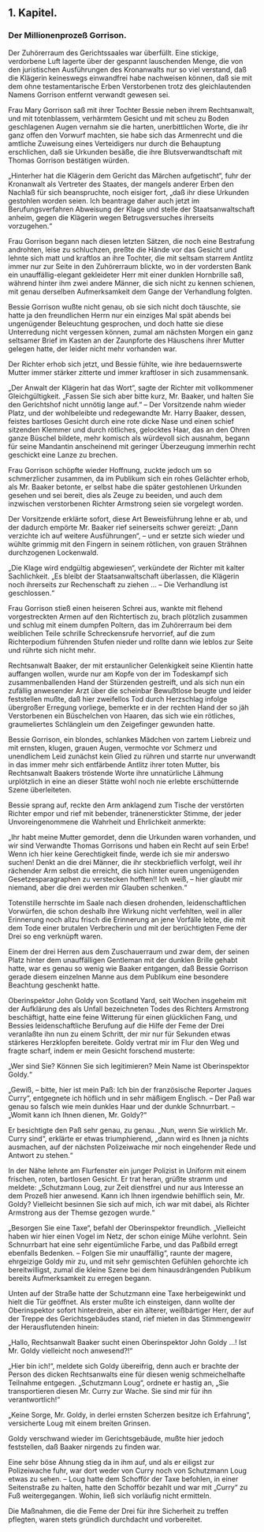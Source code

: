 <h2>1. Kapitel.</h2>
<h3>Der Millionenprozeß Gorrison.</h3>

Der Zuhörerraum des Gerichtssaales war überfüllt. Eine stickige, verdorbene
Luft lagerte über der gespannt lauschenden Menge, die von den juristischen
Ausführungen des Kronanwalts nur so viel verstand, daß die Klägerin keineswegs
einwandfrei habe nachweisen können, daß sie mit dem ohne testamentarische Erben
Verstorbenen trotz des gleichlautenden Namens Gorrison entfernt verwandt
gewesen sei.

Frau Mary Gorrison saß mit ihrer Tochter Bessie neben ihrem Rechtsanwalt, und
mit totenblassem, verhärmtem Gesicht und mit scheu zu Boden geschlagenen Augen
vernahm sie die harten, unerbittlichen Worte, die ihr ganz offen den Vorwurf
machten, sie habe sich das Armenrecht und die amtliche Zuweisung eines
Verteidigers nur durch die Behauptung erschlichen, daß sie Urkunden besäße, die
ihre Blutsverwandtschaft mit Thomas Gorrison bestätigen würden.

„Hinterher hat die Klägerin dem Gericht das Märchen aufgetischt“, fuhr der
Kronanwalt als Vertreter des Staates, der mangels anderer Erben den Nachlaß für
sich beanspruchte, noch eisiger fort, „daß ihr diese Urkunden gestohlen worden
seien. Ich beantrage daher auch jetzt im Berufungsverfahren Abweisung der Klage
und stelle der Staatsanwaltschaft anheim, gegen die Klägerin wegen
Betrugsversuches ihrerseits vorzugehen.“

Frau Gorrison begann nach diesen letzten Sätzen, die noch eine Bestrafung
androhten, leise zu schluchzen, preßte die Hände vor das Gesicht und lehnte
sich matt und kraftlos an ihre Tochter, die mit seltsam starrem Antlitz immer
nur zur Seite in den Zuhörerraum blickte, wo in der vordersten Bank ein
unauffällig-elegant gekleideter Herr mit einer dunklen Hornbrille saß, während
hinter ihm zwei andere Männer, die sich nicht zu kennen schienen, mit genau
derselben Aufmerksamkeit dem Gange der Verhandlung folgten.

Bessie Gorrison wußte nicht genau, ob sie sich nicht doch täuschte, sie hatte
ja den freundlichen Herrn nur ein einziges Mal spät abends bei ungenügender
Beleuchtung gesprochen, und doch hatte sie diese Unterredung nicht vergessen
können, zumal am nächsten Morgen ein ganz seltsamer Brief im Kasten an der
Zaunpforte des Häuschens ihrer Mutter gelegen hatte, der leider nicht mehr
vorhanden war.

Der Richter erhob sich jetzt, und Bessie fühlte, wie ihre bedauernswerte Mutter
immer stärker zitterte und immer kraftloser in sich zusammensank.

„Der Anwalt der Klägerin hat das Wort“, sagte der Richter mit vollkommener
Gleichgültigkeit. „Fassen Sie sich aber bitte kurz, Mr. Baaker, und halten Sie
den Gerichtshof nicht unnötig lange auf.“ – Der Vorsitzende nahm wieder Platz,
und der wohlbeleibte und redegewandte Mr. Harry Baaker, dessen, feistes
bartloses Gesicht durch eine rote dicke Nase und einen schief sitzenden Klemmer
und durch rötliches, gelocktes Haar, das an den Ohren ganze Büschel bildete,
mehr komisch als würdevoll sich ausnahm, begann für seine Mandantin anscheinend
mit geringer Überzeugung immerhin recht geschickt eine Lanze zu brechen.

Frau Gorrison schöpfte wieder Hoffnung, zuckte jedoch um so schmerzlicher
zusammen, da im Publikum sich ein rohes Gelächter erhob, als Mr. Baaker
betonte, er selbst habe die später gestohlenen Urkunden gesehen und sei bereit,
dies als Zeuge zu beeiden, und auch dem inzwischen verstorbenen Richter
Armstrong seien sie vorgelegt worden.

Der Vorsitzende erklärte sofort, diese Art Beweisführung lehne er ab, und der
dadurch empörte Mr. Baaker rief seinerseits schwer gereizt: „Dann verzichte ich
auf weitere Ausführungen“, – und er setzte sich wieder und wühlte grimmig mit
den Fingern in seinem rötlichen, von grauen Strähnen durchzogenen Lockenwald.

„Die Klage wird endgültig abgewiesen“, verkündete der Richter mit kalter
Sachlichkeit. „Es bleibt der Staatsanwaltschaft überlassen, die Klägerin noch
ihrerseits zur Rechenschaft zu ziehen … – Die Verhandlung ist geschlossen.“

Frau Gorrison stieß einen heiseren Schrei aus, wankte mit flehend
vorgestreckten Armen auf den Richtertisch zu, brach plötzlich zusammen und
schlug mit einem dumpfen Poltern, das im Zuhörerraum bei dem weiblichen Teile
schrille Schreckensrufe hervorrief, auf die zum Richterpodium führenden Stufen
nieder und rollte dann wie leblos zur Seite und rührte sich nicht mehr.

Rechtsanwalt Baaker, der mit erstaunlicher Gelenkigkeit seine Klientin hatte
auffangen wollen, wurde nur am Kopfe von der im Todeskampf sich
zusammenballenden Hand der Stürzenden gestreift, und als sich nun ein zufällig
anwesender Arzt über die scheinbar Bewußtlose beugte und leider feststellen
mußte, daß hier zweifellos Tod durch Herzschlag infolge übergroßer Erregung
vorliege, bemerkte er in der rechten Hand der so jäh Verstorbenen ein
Büschelchen von Haaren, das sich wie ein rötliches, graumeliertes Schlänglein
um den Zeigefinger gewunden hatte.

Bessie Gorrison, ein blondes, schlankes Mädchen von zartem Liebreiz und mit
ernsten, klugen, grauen Augen, vermochte vor Schmerz und unendlichem Leid
zunächst kein Glied zu rühren und starrte nur unverwandt in das immer mehr sich
entfärbende Antlitz ihrer toten Mutter, bis Rechtsanwalt Baakers tröstende
Worte ihre unnatürliche Lähmung urplötzlich in eine an dieser Stätte wohl noch
nie erlebte erschütternde Szene überleiteten.

Bessie sprang auf, reckte den Arm anklagend zum Tische der verstörten Richter
empor und rief mit bebender, tränenerstickter Stimme, der jeder
Unvoreingenommene die Wahrheit und Ehrlichkeit anmerkte:

„Ihr habt meine Mutter gemordet, denn die Urkunden waren vorhanden, und wir
sind Verwandte Thomas Gorrisons und haben ein Recht auf sein Erbe! Wenn ich
hier keine Gerechtigkeit finde, werde ich sie mir anderswo suchen! Denkt an die
drei Männer, die ihr steckbrieflich verfolgt, weil ihr rächender Arm selbst die
erreicht, die sich hinter euren ungenügenden Gesetzesparagraphen zu verstecken
hofften!! Ich weiß, – hier glaubt mir niemand, aber die drei werden mir Glauben
schenken.“

Totenstille herrschte im Saale nach diesen drohenden, leidenschaftlichen
Vorwürfen, die schon deshalb ihre Wirkung nicht verfehlten, weil in aller
Erinnerung noch allzu frisch die Erinnerung an jene Vorfälle lebte, die mit dem
Tode einer brutalen Verbrecherin und mit der berüchtigten Feme der Drei so eng
verknüpft waren.

Einem der drei Herren aus dem Zuschauerraum und zwar dem, der seinen Platz
hinter dem unauffälligen Gentleman mit der dunklen Brille gehabt hatte, war es
genau so wenig wie Baaker entgangen, daß Bessie Gorrison gerade diesem
einzelnen Manne aus dem Publikum eine besondere Beachtung geschenkt hatte.

Oberinspektor John Goldy von Scotland Yard, seit Wochen insgeheim mit der
Aufklärung des als Unfall bezeichneten Todes des Richters Armstrong
beschäftigt, hatte eine feine Witterung für einen glücklichen Fang, und Bessies
leidenschaftliche Berufung auf die Hilfe der Feme der Drei veranlaßte ihn nun
zu einem Schritt, der mir nur für Sekunden etwas stärkeres Herzklopfen
bereitete. Goldy vertrat mir im Flur den Weg und fragte scharf, indem er mein
Gesicht forschend musterte:

„Wer sind Sie? Können Sie sich legitimieren? Mein Name ist Oberinspektor
Goldy.“

„Gewiß, – bitte, hier ist mein Paß: Ich bin der französische Reporter Jaques
Curry“, entgegnete ich höflich und in sehr mäßigem Englisch. – Der Paß war
genau so falsch wie mein dunkles Haar und der dunkle Schnurrbart. – „Womit kann
ich Ihnen dienen, Mr. Goldy?“

Er besichtigte den Paß sehr genau, zu genau. „Nun, wenn Sie wirklich Mr. Curry
sind“, erklärte er etwas triumphierend, „dann wird es Ihnen ja nichts
ausmachen, auf der nächsten Polizeiwache mir noch eingehender Rede und Antwort
zu stehen.“

In der Nähe lehnte am Flurfenster ein junger Polizist in Uniform mit einem
frischen, roten, bartlosen Gesicht. Er trat heran, grüßte stramm und meldete:
„Schutzmann Loug, zur Zeit dienstfrei und nur aus Interesse an dem Prozeß hier
anwesend. Kann ich Ihnen irgendwie behilflich sein, Mr. Goldy? Vielleicht
besinnen Sie sich auf mich, ich war mit dabei, als Richter Armstrong aus der
Themse gezogen wurde.“

„Besorgen Sie eine Taxe“, befahl der Oberinspektor freundlich. „Vielleicht
haben wir hier einen Vogel im Netz, der schon einige Mühe verlohnt. Sein
Schnurrbart hat eine sehr eigentümliche Farbe, und das Paßbild erregt ebenfalls
Bedenken. – Folgen Sie mir unauffällig“, raunte der magere, ehrgeizige Goldy
mir zu, und mit sehr gemischten Gefühlen gehorchte ich bereitwilligst, zumal
die kleine Szene bei dem hinausdrängenden Publikum bereits Aufmerksamkeit zu
erregen begann.

Unten auf der Straße hatte der Schutzmann eine Taxe herbeigewinkt und hielt die
Tür geöffnet. Als erster mußte ich einsteigen, dann wollte der Oberinspektor
sofort hinterdrein, aber ein älterer, weißbärtiger Herr, der auf der Treppe des
Gerichtsgebäudes stand, rief mieten in das Stimmengewirr der Herausflutenden
hinein:

„Hallo, Rechtsanwalt Baaker sucht einen Oberinspektor John Goldy …! Ist Mr.
Goldy vielleicht noch anwesend?!“

„Hier bin ich!“, meldete sich Goldy übereifrig, denn auch er brachte der Person
des dicken Rechtsanwalts eine für diesen wenig schmeichelhafte Teilnahme
entgegen. „Schutzmann Loug“, ordnete er hastig an, „Sie transportieren diesen
Mr. Curry zur Wache. Sie sind mir für ihn verantwortlich!“

„Keine Sorge, Mr. Goldy, in derlei ernsten Scherzen besitze ich Erfahrung“,
versicherte Loug mit einem breiten Grinsen.

Goldy verschwand wieder im Gerichtsgebäude, mußte hier jedoch feststellen, daß
Baaker nirgends zu finden war.

Eine sehr böse Ahnung stieg da in ihm auf, und als er eiligst zur Polizeiwache
fuhr, war dort weder von Curry noch von Schutzmann Loug etwas zu sehen. – Loug
hatte dem Schofför der Taxe befohlen, in einer Seitenstraße zu halten, hatte
den Schofför bezahlt und war mit „Curry“ zu Fuß weitergegangen. Wohin, ließ
sich vorläufig nicht ermitteln.

Die Maßnahmen, die die Feme der Drei für ihre Sicherheit zu treffen pflegten,
waren stets gründlich durchdacht und vorbereitet.


